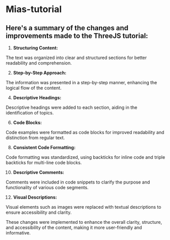 # Mias-tutorial
## Here's a summary of the changes and improvements made to the ThreeJS tutorial:

1. **Structuring Content:**

The text was organized into clear and structured sections for better readability and comprehension.

2. **Step-by-Step Approach:**

The information was presented in a step-by-step manner, enhancing the logical flow of the content.

4. **Descriptive Headings:**

Descriptive headings were added to each section, aiding in the identification of topics.

6. **Code Blocks:**

Code examples were formatted as code blocks for improved readability and distinction from regular text.

8. **Consistent Code Formatting:**

Code formatting was standardized, using backticks for inline code and triple backticks for multi-line code blocks.

10. **Descriptive Comments:**

Comments were included in code snippets to clarify the purpose and functionality of various code segments.

12. **Visual Descriptions:**

Visual elements such as images were replaced with textual descriptions to ensure accessibility and clarity.

These changes were implemented to enhance the overall clarity, structure, and accessibility of the content, making it more user-friendly and informative.
